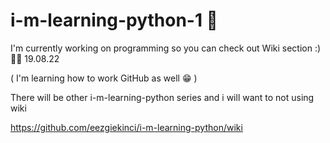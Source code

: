 # i-m-learning-python-1  🐍

I'm currently working on programming so you can check out Wiki section :)   👩‍💻 19.08.22

( I'm learning how to work GitHub as well  😁  )

There will be other i-m-learning-python series and i will want to not using wiki 

https://github.com/eezgiekinci/i-m-learning-python/wiki
